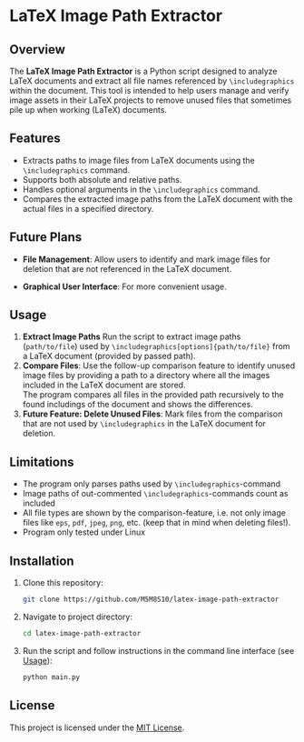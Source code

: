 # LaTeX Image Path Extractor

## Overview

The **LaTeX Image Path Extractor** is a Python script
designed to analyze LaTeX documents and extract all file names referenced by ```\includegraphics``` within the document.
This tool is intended to help users manage and verify image assets in their LaTeX projects
to remove unused files that sometimes pile up when working (LaTeX) documents.

## Features

- Extracts paths to image files from LaTeX documents using the `\includegraphics` command.
- Supports both absolute and relative paths.
- Handles optional arguments in the `\includegraphics` command.
- Compares the extracted image paths from the LaTeX document with the actual files in a specified directory.

## Future Plans


- **File Management**:
Allow users to identify and mark image files for deletion that are not referenced in the LaTeX document.

- **Graphical User Interface**:
  For more convenient usage.

## Usage

1. **Extract Image Paths**
Run the script to extract image paths (```path/to/file```)
used by ```\includegraphics[options]{path/to/file}``` from a LaTeX document (provided by passed path).
2. **Compare Files**:
Use the follow-up comparison feature to identify unused image files
by providing a path to a directory where all the images included in the LaTeX document are stored.<br>
The program compares all files in the provided path recursively to the found includings of the document
and shows the differences.
3. **Future Feature: Delete Unused Files**:
Mark files from the comparison that are not used by ```\includegraphics``` in the LaTeX document for deletion.

## Limitations
- The program only parses paths used by ```\includegraphics```-command
- Image paths of out-commented ```\includegraphics```-commands count as included
- All file types are shown by the comparison-feature, i.e. not only image files like
```eps```, ```pdf```, ```jpeg```, ```png```, etc. (keep that in mind when deleting files!).
- Program only tested under Linux

## Installation

1. Clone this repository:

   ```bash
   git clone https://github.com/M5M8S10/latex-image-path-extractor
2. Navigate to project directory:
   ```bash
   cd latex-image-path-extractor
3. Run the script and follow instructions in the command line interface (see [Usage](#usage)):
   ```bash
   python main.py

## License

This project is licensed under the [MIT License](LICENSE).
